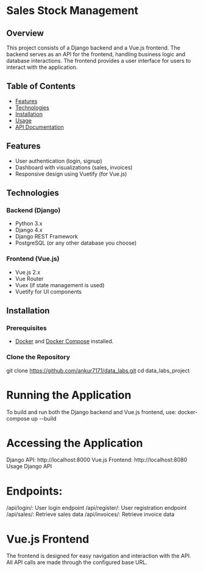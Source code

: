 # Sales Stock Management

## Overview

This project consists of a Django backend and a Vue.js frontend. The backend serves as an API for the frontend, handling business logic and database interactions. The frontend provides a user interface for users to interact with the application.

## Table of Contents

- [Features](#features)
- [Technologies](#technologies)
- [Installation](#installation)
- [Usage](#usage)
- [API Documentation](#api-documentation)

## Features

- User authentication (login, signup)
- Dashboard with visualizations (sales, invoices)
- Responsive design using Vuetify (for Vue.js)

## Technologies

### Backend (Django)
- Python 3.x
- Django 4.x
- Django REST Framework
- PostgreSQL (or any other database you choose)

### Frontend (Vue.js)
- Vue.js 2.x
- Vue Router
- Vuex (if state management is used)
- Vuetify for UI components

## Installation

### Prerequisites

- [Docker](https://www.docker.com/get-started) and [Docker Compose](https://docs.docker.com/compose/install/) installed.

### Clone the Repository

git clone https://github.com/ankur7171/data_labs.git
cd data_labs_project

# Running the Application
To build and run both the Django backend and Vue.js frontend, use:
docker-compose up --build

# Accessing the Application
Django API: http://localhost:8000
Vue.js Frontend: http://localhost:8080
Usage
Django API

# Endpoints:
/api/login/: User login endpoint
/api/register/: User registration endpoint
/api/sales/: Retrieve sales data
/api/invoices/: Retrieve invoice data

# Vue.js Frontend
The frontend is designed for easy navigation and interaction with the API.
All API calls are made through the configured base URL.
